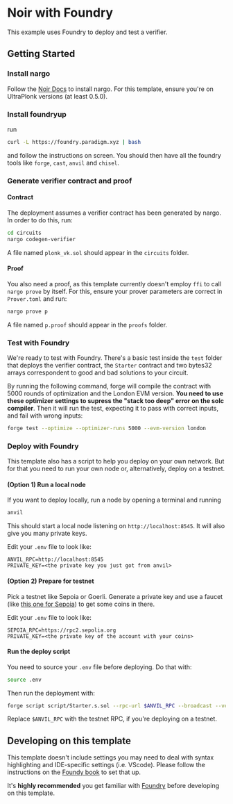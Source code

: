 # Noir with Foundry

This example uses Foundry to deploy and test a verifier.

## Getting Started

### Install nargo

Follow the [Noir Docs](https://noir-lang.org/getting_started/nargo_installation) to install nargo. For this template, ensure you're on UltraPlonk versions (at least 0.5.0).

### Install foundryup

run

```bash
curl -L https://foundry.paradigm.xyz | bash
```

and follow the instructions on screen. You should then have all the foundry tools like `forge`, `cast`, `anvil` and `chisel`.

### Generate verifier contract and proof

#### Contract

The deployment assumes a verifier contract has been generated by nargo. In order to do this, run:

```bash
cd circuits
nargo codegen-verifier
```

A file named `plonk_vk.sol` should appear in the `circuits` folder.

#### Proof

You also need a proof, as this template currently doesn't employ `ffi` to call `nargo prove` by itself. For this, ensure your prover parameters are correct in `Prover.toml` and run:

```bash
nargo prove p
```

A file named `p.proof` should appear in the `proofs` folder.

### Test with Foundry

We're ready to test with Foundry. There's a basic test inside the `test` folder that deploys the verifier contract, the `Starter` contract and two bytes32 arrays correspondent to good and bad solutions to your circuit.

By running the following command, forge will compile the contract with 5000 rounds of optimization and the London EVM version. __You need to use these optimizer settings to supress the "stack too deep" error on the solc compiler__. Then it will run the test, expecting it to pass with correct inputs, and fail with wrong inputs:

```bash
forge test --optimize --optimizer-runs 5000 --evm-version london
```

### Deploy with Foundry

This template also has a script to help you deploy on your own network. But for that you need to run your own node or, alternatively, deploy on a testnet.

#### (Option 1) Run a local node

If you want to deploy locally, run a node by opening a terminal and running

```bash
anvil
```

This should start a local node listening on `http://localhost:8545`. It will also give you many private keys.

Edit your `.env` file to look like:

```
ANVIL_RPC=http://localhost:8545
PRIVATE_KEY=<the private key you just got from anvil>
```

#### (Option 2) Prepare for testnet

Pick a testnet like Sepoia or Goerli. Generate a private key and use a faucet (like [this one for Sepoia](https://sepoliafaucet.com/)) to get some coins in there.

Edit your `.env` file to look like:

```env
SEPOIA_RPC=https://rpc2.sepolia.org
PRIVATE_KEY=<the private key of the account with your coins>
```

#### Run the deploy script

You need to source your `.env` file before deploying. Do that with:

```bash
source .env
```

Then run the deployment with:

```bash
forge script script/Starter.s.sol --rpc-url $ANVIL_RPC --broadcast --verify
```

Replace `$ANVIL_RPC` with the testnet RPC, if you're deploying on a testnet.

## Developing on this template

This template doesn't include settings you may need to deal with syntax highlighting and IDE-specific settings (i.e. VScode). Please follow the instructions on the [Foundy book](https://book.getfoundry.sh/config/vscode) to set that up.

It's __highly recommended__ you get familiar with [Foundry](https://book.getfoundry.sh) before developing on this template.
